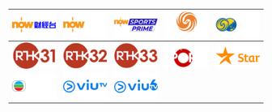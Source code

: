 | ![](https://raw.githubusercontent.com/RevGear/logo/master/Countries/HK/NowBusinessNews.png) | ![](https://raw.githubusercontent.com/RevGear/logo/master/Countries/HK/NowNews.png) | ![](https://raw.githubusercontent.com/RevGear/logo/master/Countries/HK/NowSportsPrime.png) | ![](https://raw.githubusercontent.com/RevGear/logo/master/Countries/HK/Phoenix.png) | ![](https://raw.githubusercontent.com/RevGear/logo/master/Countries/HK/PhoenixInfoNews.png) | 
|:---:|:---:|:---:|:---:|:---:| 
| ![](https://raw.githubusercontent.com/RevGear/logo/master/Countries/HK/RTHKTV31.png) | ![](https://raw.githubusercontent.com/RevGear/logo/master/Countries/HK/RTHKTV32.png) | ![](https://raw.githubusercontent.com/RevGear/logo/master/Countries/HK/RTHKTV33.png) | ![](https://raw.githubusercontent.com/RevGear/logo/master/Countries/HK/StarSports.png) | ![](https://raw.githubusercontent.com/RevGear/logo/master/Countries/HK/StarTV.png) | 
| ![](https://raw.githubusercontent.com/RevGear/logo/master/Countries/HK/TVBJade.png) | ![](https://raw.githubusercontent.com/RevGear/logo/master/Countries/HK/ViuTV.png) | ![](https://raw.githubusercontent.com/RevGear/logo/master/Countries/HK/ViuTV6.png)  | 
